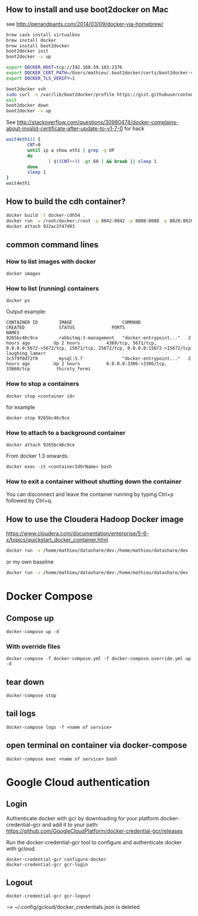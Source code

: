 

## How to install and use boot2docker on Mac

see http://penandpants.com/2014/03/09/docker-via-homebrew/

```bash
brew cask install virtualbox
brew install docker
brew install boot2docker
boot2docker init
boot2docker -v up

export DOCKER_HOST=tcp://192.168.59.103:2376
export DOCKER_CERT_PATH=/Users/mathieu/.boot2docker/certs/boot2docker-vm
export DOCKER_TLS_VERIFY=1

boot2docker ssh
sudo curl -o /var/lib/boot2docker/profile https://gist.githubusercontent.com/garthk/d5a17007c277aa5c76de/raw/3d09c77aae38b4f2809d504784965f5a16f2de4c/profile
exit
boot2docker down
boot2docker -v up
```

See http://stackoverflow.com/questions/30980474/docker-complains-about-invalid-certificate-after-update-to-v1-7-0 for hack

```bash
wait4eth1() {
        CNT=0
        until ip a show eth1 | grep -q UP
        do
                [ $((CNT++)) -gt 60 ] && break || sleep 1
        done
        sleep 1
}
wait4eth1
```

## How to build the cdh container?

```bash
docker build -t docker-cdh54 .
docker run -v /root/docker:/root -p 8042:8042 -p 8088:8088 -p 8020:8020 -p 8888:8888 -p 11000:11000 -p 11443:11443 -p 9090:9090 -d -ti --privileged=true docker-cdh54
docker attach 922ac2f47d93
```
## common command lines

### How to list images with docker

    docker images

### How to list (running) containers

    docker ps

Output example:
```
CONTAINER ID        IMAGE                   COMMAND                  CREATED             STATUS              PORTS                                                                                        NAMES
9265bc46c9ce        rabbitmq:3-management   "docker-entrypoint..."   2 hours ago         Up 2 hours          4369/tcp, 5671/tcp, 0.0.0.0:5672->5672/tcp, 15671/tcp, 25672/tcp, 0.0.0.0:15672->15672/tcp   laughing_lamarr
3c579f0d72f8        mysql:5.7               "docker-entrypoint..."   2 hours ago         Up 2 hours          0.0.0.0:3306->3306/tcp, 33060/tcp          thirsty_fermi
```    

### How to stop a containers

    docker stop <container id>

for example

    docker stop 9265bc46c9ce

### How to attach to a background container

    docker attach 9265bc46c9ce

From docker 1.3 onwards.

    docker exec -it <containerIdOrName> bash   

### How to exit a container without shutting down the container

You can disconnect and leave the container running by typing Ctrl+p followed by Ctrl+q.

## How to use the Cloudera Hadoop Docker image

https://www.cloudera.com/documentation/enterprise/5-6-x/topics/quickstart_docker_container.html



```bash
docker run -v /home/mathieu/datashare/dev:/home/mathieu/datashare/dev -p 8042:8042 -p 8088:8088 -p 8020:8020 -p 8888:8888 -p 11000:11000 --hostname=quickstart.cloudera --privileged=true -t -i cloudera/quickstart /usr/bin/docker-quickstart
```
or my own baseline
```bash
docker run -v /home/mathieu/datashare/dev:/home/mathieu/datashare/dev -p 8042:8042 -p 8088:8088 -p 8020:8020 -p 8888:8888 -p 11000:11000 --hostname=quickstart.cloudera --privileged=true -t -i cloudera/base2017-10-20 /usr/bin/docker-quickstart
```


# Docker Compose

## Compose up

    docker-compose up -d
    
### With override files
    
    docker-compose -f docker-compose.yml -f docker-compose.override.yml up -d
    
## tear down

    docker-compose stop

## tail logs

    docker-compose logs -f <name of service>

## open terminal on container via docker-compose

    docker-compose exec <name of service> bash



# Google Cloud authentication


## Login

Authenticate docker with gcr by downloading for your platform docker-credential-gcr and add it to your path: https://github.com/GoogleCloudPlatform/docker-credential-gcr/releases

Run the docker-credential-gcr tool to configure and authenticate docker with gcloud.

    docker-credential-gcr configure-docker
    docker-credential-gcr gcr-login    

## Logout

    docker-credential-gcr gcr-logout
    
--> ~/.config/gcloud/docker_credentials.json is deleted



